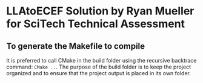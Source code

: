 # LLAtoECEF Solution by Ryan Mueller for SciTech Technical Assessment

## To generate the Makefile to compile
It is preferred to call CMake in the build folder using the recursive 
backtrace command: ```CMake ..```. The purpose of the build folder is
to keep the project organized and to ensure that the project output is 
placed in its own folder.

